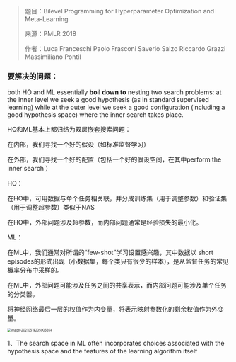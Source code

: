 > 题目：Bilevel Programming for Hyperparameter Optimization and Meta-Learning
>
> 来源：PMLR 2018
>
> 作者：Luca Franceschi  Paolo Frasconi  Saverio Salzo Riccardo Grazzi  Massimiliano Pontil 



### 要解决的问题：

both HO and ML essentially **boil down to** nesting two search problems: at the inner level we seek a good hypothesis (as in standard supervised learning) while at the outer level we seek a good configuration (including a good hypothesis space) where the inner search takes place.

HO和ML基本上都归结为双层嵌套搜索问题：

在内部，我们寻找一个好的假设（如标准监督学习）

在外部，我们寻找一个好的配置（包括一个好的假设空间，在其中perform the inner search ）



HO：

在HO中，可用数据与单个任务相关联，并分成训练集（用于调整参数）和验证集（用于调整超参数）类似于NAS

在HO中，外部问题涉及超参数，而内部问题通常是经验损失的最小化。

ML：

在ML中，我们通常对所谓的“few-shot”学习设置感兴趣，其中数据以 short episodes的形式出现（小数据集，每个类只有很少的样本），是从监督任务的常见概率分布中采样的。

在ML中，外部问题可能涉及任务之间的共享表示，而内部问题可能涉及单个任务的分类器。





将神经网络最后一层的权值作为内变量，将表示映射参数化的剩余权值作为外变量。



<img src="/Users/lishuo/Library/Application Support/typora-user-images/image-20210519205005654.png" alt="image-20210519205005654" style="zoom:50%;" />





1、The search space in ML often incorporates choices associated with the hypothesis space and the features of the learning algorithm itself